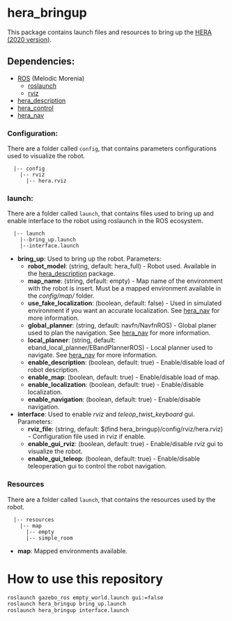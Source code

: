 # hera_bringup

This package contains launch files and resources to bring up the [HERA (2020 version)](http://robofei.aquinno.com/athome/wp-content/uploads/2020/01/TDP2020ROBOFEI.pdf).

## Dependencies:
* [ROS](https://www.ros.org/) (Melodic Morenia)
  * [roslaunch](http://wiki.ros.org/roslaunch)
  * [rviz](http://wiki.ros.org/rviz)
* [hera_description](https://github.com/Home-Environment-Robot-Assistant/hera_description)
* [hera_control](https://github.com/Home-Environment-Robot-Assistant/hera_control)
* [hera_nav](https://github.com/Home-Environment-Robot-Assistant/hera_nav)

### Configuration:
There are a folder called ```config```, that contains parameters configurations used to visualize the robot.
```
  |-- config
    |-- rviz
      |-- hera.rviz
```

### launch:
There are a folder called ```launch```, that contains files used to bring up and enable interface to the robot using roslaunch in the ROS ecosystem.
```
  |-- launch
    |--bring_up.launch
    |--interface.launch
```
* **bring_up**: Used to bring up the robot. Parameters:
  * **robot_model**: (string, default: hera_full) - Robot used. Available in the [hera_description](https://gitlab.com/fpimentel/hera/hera_description) package.
  * **map_name**: (string, default: empty) - Map name of the environment with the robot is insert. Must be a mapped environment available in the _config/map/_ folder.
  * **use_fake_localization**: (boolean, default: false) - Used in simulated environment if you want an accurate localization. See [hera_nav](https://gitlab.com/fpimentel/hera/hera_nav) for more information.
  * **global_planner**: (string, default: navfn/NavfnROS) - Global planer used to plan the navigation. See [hera_nav](https://gitlab.com/fpimentel/hera/hera_nav) for more information.
  * **local_planner**: (string, default: eband_local_planner/EBandPlannerROS) - Local planner used to navigate. See [hera_nav](https://gitlab.com/fpimentel/hera/hera_nav) for more information.
  * **enable_description**: (boolean, default: true) - Enable/disable load of robot description.
  * **enable_map**: (boolean, default: true) - Enable/disable load of map.
  * **enable_localization**: (boolean, default: true) - Enable/disable localization.
  * **enable_navigation**: (boolean, default: true) - Enable/disable navigation.
* **interface**: Used to enable _rviz_ and _teleop_twist_keyboard_ gui. Parameters:
  * **rviz_file**: (string, default: $(find hera_bringup)/config/rviz/hera.rviz) - Configuration file used in rviz if enable.
  * **enable_gui_rviz**: (boolean, default: true) - Enable/disable rviz gui to visualize the robot.
  * **enable_gui_teleop**: (boolean, default: true) - Enable/disable teleoperation gui to control the robot navigation.

### Resources
There are a folder called ```launch```, that contains the resources used by the robot.
```
  |-- resources
    |-- map
      |-- empty
      |-- simple_room
```
* **map**: Mapped environments available.

# How to use this repository

```bash
roslaunch gazebo_ros empty_world.launch gui:=false
roslaunch hera_bringup bring_up.launch
roslaunch hera_bringup interface.launch 
```
